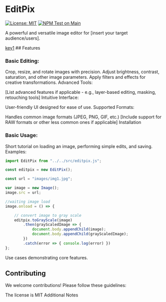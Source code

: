 # EditPix
[![License: MIT](https://img.shields.io/badge/License-MIT-yellow.svg)](https://opensource.org/licenses/MIT)
[![NPM Test on Main](https://github.com/studio-YOLO/editpix/actions/workflows/main.yml/badge.svg)](https://github.com/studio-YOLO/editpix/actions/workflows/main.yml)

A powerful and versatile image editor for [insert your target audience/users].

[key1](Assets/logo.png)
## Features

### Basic Editing:

Crop, resize, and rotate images with precision.
Adjust brightness, contrast, saturation, and other image parameters.
Apply filters and effects for creative transformations.
Advanced Tools:

[List advanced features if applicable - e.g., layer-based editing, masking, retouching tools]
Intuitive Interface:

User-friendly UI designed for ease of use.
Supported Formats:

Handles common image formats (JPEG, PNG, GIF, etc.)
[Include support for RAW formats or other less common ones if applicable]
Installation

### Basic Usage:

Short tutorial on loading an image, performing simple edits, and saving.
Examples:

```javascript
import EditPix from "../../src/editpix.js";

const editpix = new EditPix();

const url = "images/img1.jpg";

var image = new Image();
image.src = url;

//waiting image load
image.onload = () => {

    // convert image to gray scale
    editpix.toGrayScale(image)
        .then(grayScaledImage => {
            document.body.appendChild(image);
            document.body.appendChild(grayScaledImage);
        })
        .catch(error => { console.log(error) })
};
```
Use cases demonstrating core features.
## Contributing

We welcome contributions! Please follow these guidelines:


The license is MIT
Additional Notes
